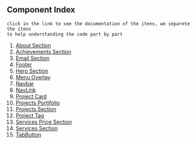 
## Component Index

```
click in the link to see the documentation of the itens, we separete the itens
to help understanding the code part by part
```


1. [About Section](./Components/AboutSection.md)
2. [Achievements Section](./Components/AchievementsSection.md)
3. [Email Section](./Components/EmailSection.md)
4. [Footer](./Components/Footer.md)
5. [Hero Section](./Components/HeroSection.md)
6. [Menu Overlay](./Components/MenuOverlay.md)
7. [Navbar](./Components/Navbar.md)
8. [NavLink](./Components/NavLink.md)
9. [Project Card](./Components/ProjectCard.md)
10. [Projects Portifolio](./Components/ProjectsPortifolio.md)
11. [Projects Section](./Components/ProjectsSection.md)
12. [Project Tag](./Components/ProjectTag.md)
13. [Services Price Section](./Components/ServicesPriceSection.md)
14. [Services Section](./Components/ServicesSection.md)
15. [TabButton](./Components/TabButton.md)